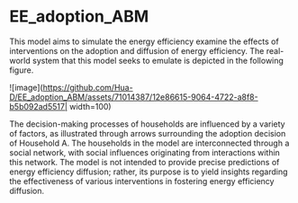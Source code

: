 # EE_adoption_ABM
This model aims to simulate the energy efficiency examine the effects of interventions on the adoption and diffusion of energy efficiency. 
The real-world system that this model seeks to emulate is depicted in the following figure.

![image](https://github.com/Hua-D/EE_adoption_ABM/assets/71014387/12e86615-9064-4722-a8f8-b5b092ad5517| width=100)

The decision-making processes of households are influenced by a variety of factors, as illustrated through arrows surrounding the adoption decision of Household A.
The households in the model are interconnected through a social network, with social influences originating from interactions within this network.
The model is not intended to provide precise predictions of energy efficiency diffusion; 
rather, its purpose is to yield insights regarding the effectiveness of various interventions in fostering energy efficiency diffusion.
